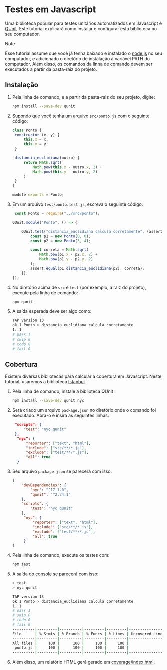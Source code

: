 # Testes em Javascript

Uma biblioteca popular para testes unitários automatizados em Javascript é [QUnit](). Este tutorial explicará como 
instalar e configurar esta biblioteca no seu computador.

> [!NOTE]
> Esse tutorial assume que você já tenha baixado e instalado o [node.js](https://nodejs.org/pt) no seu computador, e 
> adicionado o diretório de instalação à variável PATH do computador. Além disso, os comandos da linha de comando 
> devem ser executados a partir da pasta-raiz do projeto.

## Instalação

1. Pela linha de comando, e a partir da pasta-raiz do seu projeto, digite:
   ```bash
   npm install --save-dev qunit
   ```

2. Supondo que você tenha um arquivo `src/ponto.js` com o seguinte código:
   ```javascript
   class Ponto {
    constructor (x, y) {
        this.x = x;
        this.y = y;
    }

    distancia_euclidiana(outro) {
        return Math.sqrt(
            Math.pow(this.x - outro.x, 2) +
            Math.pow(this.y - outro.y, 2)
        )
    }
   }
   
   module.exports = Ponto;
   ```

3. Em um arquivo `test/ponto.test.js`, escreva o seguinte código:

   ```javascript
    const Ponto = require("../src/ponto");

   QUnit.module("Ponto", () => {
   
       QUnit.test("distancia_euclidiana calcula corretamente", (assert) => {
           const p1 = new Ponto(0, 0);
           const p2 = new Ponto(3, 4);
   
           const correta = Math.sqrt(
               Math.pow(p1.x - p2.x, 2) +
               Math.pow(p1.y - p2.y, 2)
           );
           assert.equal(p1.distancia_euclidiana(p2), correta);
       });
   });
   ```

4. No diretório acima de `src` e `test` (por exemplo, a raiz do projeto), execute pela linha de comando:
   ```bash
   npx qunit
   ```

5. A saída esperada deve ser algo como:

   ```bash
   TAP version 13
   ok 1 Ponto > distancia_euclidiana calcula corretamente
   1..1
   # pass 1
   # skip 0
   # todo 0
   # fail 0
   ```

## Cobertura

Existem diversas bibliotecas para calcular a cobertura em Javascript. Neste tutorial, usaremos a 
biblioteca [Istanbul](https://istanbul.js.org/).

1. Pela linha de comando, instale a biblioteca QUnit :

   ```bash
   npm install --save-dev qunit nyc
   ```
   
2. Será criado um arquivo `package.json` no diretório onde o comando foi executado. Abra-o e insira as seguintes linhas:

   ```json
    "scripts": {
        "test": "nyc qunit"
    },
     "nyc": {
         "reporter": ["text", "html"],
         "include": ["src/**/*.js"],
         "exclude": ["test/**/*.js"],
         "all": true
     }
   ```

3. Seu arquivo `package.json` se parecerá com isso:

   ```json
   {
       "devDependencies": {
           "nyc": "^17.1.0",
           "qunit": "^2.24.1"
       },
       "scripts": {
           "test": "nyc qunit"
       },
        "nyc": {
            "reporter": ["text", "html"],
            "include": ["src/**/*.js"],
            "exclude": ["test/**/*.js"],
            "all": true
        }
   }
   ```
   
4. Pela linha de comando, execute os testes com:

   ```bash
   npm test
   ```
   
5. A saída do console se parecerá com isso:
   
   ```bash
   > test
   > nyc qunit
   
   TAP version 13
   ok 1 Ponto > distancia_euclidiana calcula corretamente
   1..1
   # pass 1
   # skip 0
   # todo 0
   # fail 0
   ----------|---------|----------|---------|---------|-------------------
   File      | % Stmts | % Branch | % Funcs | % Lines | Uncovered Line #s
   ----------|---------|----------|---------|---------|-------------------
   All files |     100 |      100 |     100 |     100 |                  
    ponto.js |     100 |      100 |     100 |     100 |                  
   ----------|---------|----------|---------|---------|-------------------
   ```
   
6. Além disso, um relatório HTML gerá gerado em [coverage/index.html](coverage/index.html).
